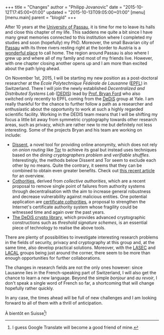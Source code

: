 +++
title = "Changes"
author = "Philipp Jovanovic"
date = "2015-10-12T17:45:00+01:00"
updated = "2015-10-13T09:05:00+01:00"
[menu]
[menu.main]
    parent = "blogId"
+++

After 10 years at the [University of Passau](http://www.uni-passau.de/en/), it
is time for me to leave its halls and close this chapter of my life.  This
saddens me quite a bit since I have many great memories connected to this
institution where I completed my studies and soon (hopefully) my PhD.  Moreover,
the small Bavarian city of [Passau](https://en.wikipedia.org/wiki/Passau) with
its three rivers resting right at the border to Austria is a [wonderful
place](https://vimeo.com/103900893) to call home. The region around Passau is
also where I grew up and where all of my family and most of my friends live.
However, with one chapter closing another opens up and I am more than excited
about the path lying ahead.

On November 1st, 2015, I will be starting my
new position as a post-doctoral researcher at the *École Polytechnique Fédérale
de Lausanne* ([EPFL](https://en.wikipedia.org/wiki/%C3%89cole_Polytechnique_F%C3%A9d%C3%A9rale_de_Lausanne)) in Switzerland.
There I will join the newly established *Decentralized and Distributed Systems
Lab* ([DEDIS](http://search.epfl.ch/ubrowse.action?acro=DEDIS)) lead by
[Prof. Bryan Ford](http://www.brynosaurus.com/)
who also switched only recently to EPFL coming from the
[DeDiS](http://dedis.cs.yale.edu/) group at Yale. I am really thankful for the
chance to further follow a path as a researcher and enthusiastic about the
opportunity to work at such a highly regarded scientific facility. Working in
the DEDIS team means that I will be shifting my focus a little bit away from
symmetric cryptography towards other research areas, such as privacy, which are
rather new to me but definitely not less interesting. Some of the projects Bryan
and his team are working on include:

- [Dissent](http://dedis.cs.yale.edu/dissent/), a novel tool for providing online anonymity,
  which does not rely on *onion routing* like
  [Tor](https://www.torproject.org/) to achieve its goal but instead uses
  techniques based on the *dining cryptographers problem* and
  *verifiable shuffles*. Interestingly, the methods below Dissent and Tor seem to exclude
  each other by no means. Quite the contrary, it seems that they can be combined to obtain even greater
  benefits. Check out [this recent article](http://motherboard.vice.com/read/dissent-a-new-type-of-security-tool-could-markedly-improve-online-anonymity) for an overview.
- [Cothorities](http://arxiv.org/abs/1503.08768), derived from *collective authorities*,
  which are a recent proposal to remove
  single point of failures from authority systems through decentralisation
  with the aim to increase general robustness and decrease vulnerability against malicious entities.
  One potential application are [certificate cothorities](https://petsymposium.org/2015/papers/syta-cc-hotpets2015.pdf),
  a proposal to strengthen the Internet's certificate authority
  system whose fragility could be witnessed time and again over the past years.
- [The DeDiS crypto library](https://github.com/DeDiS/crypto), which
  provides advanced cryptographic constructions such as *threshold signature
  schemes*, is an essential piece of technology to realise the above tools.

There are plenty of possibilities to investigate interesting research problems
in the fields of security, privacy and cryptography at this group and, at the
same time, also develop practical solutions. Moreover, with the
[LASEC](http://lasec.epfl.ch/) and [LACAL](http://lacal.epfl.ch/) groups being just
around the corner, there seem to be more than enough opportunities for further collaborations.

The changes in research fields are not the only ones however: since Lausanne
lies in the French-speaking part of Switzerland, I will also get the chance to
learn a new language. Beyond the simple *bonjour* and *au revoir*, I don't speak
a single word of French so far, a shortcoming that will change hopefully rather
quickly.

In any case, the times ahead will be full of new challenges and I am looking forward to
all of them with a thrill of anticipation.

À bientôt en Suisse[^1]!

[^1]: I guess Google Translate will become a good friend of mine.
